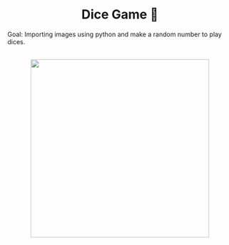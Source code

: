 <h1 align="center">Dice Game 🎲</h1>
Goal: Importing images using python and make a random number to play dices.
<br>
<br>
<p align="center">
<img src="https://user-images.githubusercontent.com/100588945/173246000-b8f5cf86-9c47-4f20-a078-9210ff2ff088.gif" width="400">
</p>
